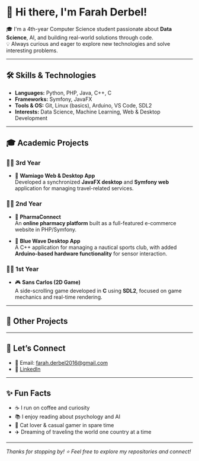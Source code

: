 # 👋 Hi there, I'm Farah Derbel!

🎓 I'm a 4th-year Computer Science student passionate about **Data Science**, AI, and building real-world solutions through code.  
💡 Always curious and eager to explore new technologies and solve interesting problems.

---

## 🛠️ Skills & Technologies
- **Languages:** Python, PHP, Java, C++, C
- **Frameworks:** Symfony, JavaFX
- **Tools & OS:** Git, Linux (basics), Arduino, VS Code, SDL2
- **Interests:** Data Science, Machine Learning, Web & Desktop Development

---

## 🎓 Academic Projects

### 🧑‍🎓 3rd Year
- 🔄 **Wamiago Web & Desktop App**  
  Developed a synchronized **JavaFX desktop** and **Symfony web** application for managing travel-related services.

### 🧑‍🎓 2nd Year
- 💊 **PharmaConnect**  
  An **online pharmacy platform** built as a full-featured e-commerce website in PHP/Symfony.

- 🌊 **Blue Wave Desktop App**  
  A C++ application for managing a nautical sports club, with added **Arduino-based hardware functionality** for sensor interaction.

### 🧑‍🎓 1st Year
- 🎮 **Sans Carlos (2D Game)**  
  A side-scrolling game developed in **C** using **SDL2**, focused on game mechanics and real-time rendering.

---

## 🌟 Other Projects
<!-- Update with real repo links 
- 📊 **[Mini ML Models](#)** — Small-scale machine learning models trained on public datasets.
- 💼 **[Portfolio Website](#)** — My personal website built to showcase my work and resume.

----->


---

## 💬 Let’s Connect

- 📧 Email: [farah.derbel2016@gmail.com](mailto:farah.derbel2016@gmail.com)
- 💼 [LinkedIn](https://www.linkedin.com/in/farah-derbel-933414268/)

---

## ✨ Fun Facts
- ☕ I run on coffee and curiosity  
- 📚 I enjoy reading about psychology and AI  
- 🐾 Cat lover & casual gamer in spare time  
- ✈️ Dreaming of traveling the world one country at a time

---

_Thanks for stopping by! ⭐ Feel free to explore my repositories and connect!_
